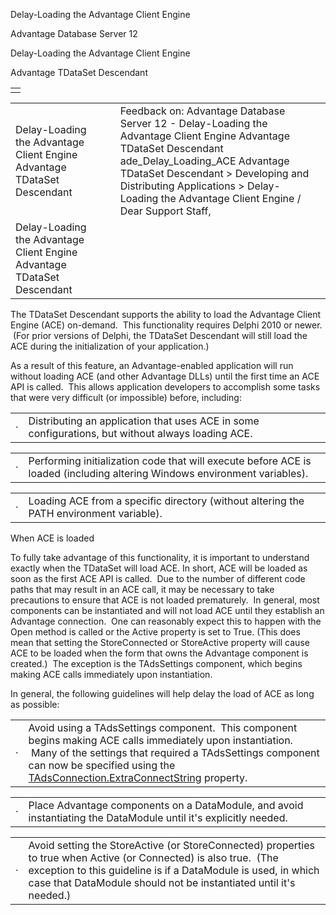 Delay-Loading the Advantage Client Engine




Advantage Database Server 12  

Delay-Loading the Advantage Client Engine

Advantage TDataSet Descendant

|  |
| --- |
|  |

|  |  |  |  |  |
| --- | --- | --- | --- | --- |
| Delay-Loading the Advantage Client Engine  Advantage TDataSet Descendant |  |  | Feedback on: Advantage Database Server 12 - Delay-Loading the Advantage Client Engine Advantage TDataSet Descendant ade\_Delay\_Loading\_ACE Advantage TDataSet Descendant > Developing and Distributing Applications > Delay-Loading the Advantage Client Engine / Dear Support Staff, |  |
| Delay-Loading the Advantage Client Engine  Advantage TDataSet Descendant |  |  |  |  |

The TDataSet Descendant supports the ability to load the Advantage Client Engine (ACE) on-demand.  This functionality requires Delphi 2010 or newer.  (For prior versions of Delphi, the TDataSet Descendant will still load the ACE during the initialization of your application.)

As a result of this feature, an Advantage-enabled application will run without loading ACE (and other Advantage DLLs) until the first time an ACE API is called.  This allows application developers to accomplish some tasks that were very difficult (or impossible) before, including:

|  |  |
| --- | --- |
| · | Distributing an application that uses ACE in some configurations, but without always loading ACE. |

|  |  |
| --- | --- |
| · | Performing initialization code that will execute before ACE is loaded (including altering Windows environment variables). |

|  |  |
| --- | --- |
| · | Loading ACE from a specific directory (without altering the PATH environment variable). |

When ACE is loaded

To fully take advantage of this functionality, it is important to understand exactly when the TDataSet will load ACE. In short, ACE will be loaded as soon as the first ACE API is called.  Due to the number of different code paths that may result in an ACE call, it may be necessary to take precautions to ensure that ACE is not loaded prematurely.  In general, most components can be instantiated and will not load ACE until they establish an Advantage connection.  One can reasonably expect this to happen with the Open method is called or the Active property is set to True. (This does mean that setting the StoreConnected or StoreActive property will cause ACE to be loaded when the form that owns the Advantage component is created.)  The exception is the TAdsSettings component, which begins making ACE calls immediately upon instantiation.

In general, the following guidelines will help delay the load of ACE as long as possible:

|  |  |
| --- | --- |
| · | Avoid using a TAdsSettings component.  This component begins making ACE calls immediately upon instantiation.  Many of the settings that required a TAdsSettings component can now be specified using the [TAdsConnection.ExtraConnectString](ade_extraconnectstring_tadscon.htm) property. |

|  |  |
| --- | --- |
| · | Place Advantage components on a DataModule, and avoid instantiating the DataModule until it's explicitly needed. |

|  |  |
| --- | --- |
| · | Avoid setting the StoreActive (or StoreConnected) properties to true when Active (or Connected) is also true.  (The exception to this guideline is if a DataModule is used, in which case that DataModule should not be instantiated until it's needed.) |